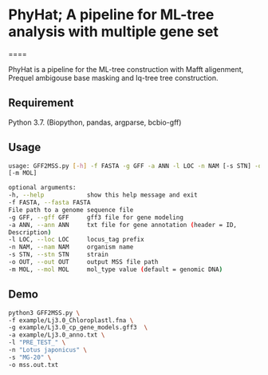 # PhyHat; A pipeline for ML-tree analysis with multiple gene set

====

PhyHat is a pipeline for the ML-tree construction with Mafft aligenment, Prequel ambigouse base masking and Iq-tree tree construction. 

## Requirement
Python 3.7. (Biopython, pandas, argparse, bcbio-gff)

## Usage
```sh
usage: GFF2MSS.py [-h] -f FASTA -g GFF -a ANN -l LOC -n NAM [-s STN] -o OUT
[-m MOL]

optional arguments:
-h, --help            show this help message and exit
-f FASTA, --fasta FASTA
File path to a genome sequence file
-g GFF, --gff GFF     gff3 file for gene modeling
-a ANN, --ann ANN     txt file for gene annotation (header = ID,
Description)
-l LOC, --loc LOC     locus_tag prefix
-n NAM, --nam NAM     organism name
-s STN, --stn STN     strain
-o OUT, --out OUT     output MSS file path
-m MOL, --mol MOL     mol_type value (default = genomic DNA)
```

## Demo
```sh
python3 GFF2MSS.py \
-f example/Lj3.0_Chloroplastl.fna \
-g example/Lj3.0_cp_gene_models.gff3  \
-a example/Lj3.0_anno.txt \
-l "PRE_TEST_" \
-n "Lotus japonicus" \
-s "MG-20" \
-o mss.out.txt 

```
